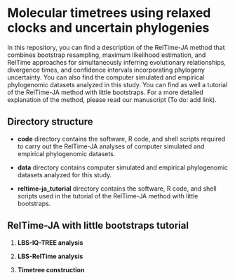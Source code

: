 # Molecular timetrees using relaxed clocks and uncertain phylogenies

In this repository, you can find a description of the RelTime-JA method that combines bootstrap resampling, maximum likelihood estimation, and RelTime approaches for simultaneously inferring evolutionary relationships, divergence times, and confidence intervals incorporating phylogeny uncertainty. You can also find the computer simulated and empirical phylogenomic datasets analyzed in this study. You can find as well a tutorial of the RelTime-JA method with little bootstraps. For a more detailed explanation of the method, please read our manuscript (To do: add link).


## Directory structure

   * **code** directory contains the software, R code, and shell scripts required to carry out the RelTime-JA analyses of computer simulated and empirical phylogenomic datasets.
   
   * **data** directory contains computer simulated and empirical phylogenomic datasets analyzed for this study.
   
   * **reltime-ja_tutorial** directory contains the software, R code, and shell scripts used in the tutorial of the RelTime-JA method with little bootstraps.


## RelTime-JA with little bootstraps tutorial

   1. **LBS-IQ-TREE analysis**

   2. **LBS-RelTime analysis**

   3. **Timetree construction**
